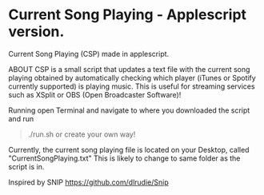 # Current Song Playing - Applescript version.
Current Song Playing (CSP) made in applescript.

ABOUT
CSP is a small script that updates a text file with the current song playing obtained by automatically checking which player (iTunes or Spotify currently supported) is playing music. This is useful for streaming services such as XSplit or OBS (Open Broadcaster Software)!

Running
open Terminal and navigate to where you downloaded the script and run
> ./run.sh
or create your own way!

Currently, the current song playing file is located on your Desktop, called "CurrentSongPlaying.txt"
This is likely to change to same folder as the script is in.

Inspired by SNIP
https://github.com/dlrudie/Snip
